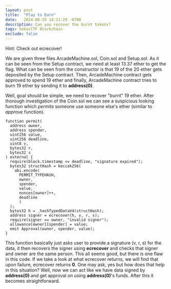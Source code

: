 ```yaml
---
layout: post
title:  "Play to Earn"
date:   2024-08-25 14:21:29 -0700
description: Can you recover the burnt tokens?
tags: SekaiCTF Blockchain
exclude: false
---
```


<div class="spoiler-container">
  <div>Hint:&nbsp;<span class="spoiler-text">Check out ecrecover!</span></div>
</div>

We are given three files ArcadeMachine.sol, Coin.sol and Setup.sol. As it can be seen from the Setup contract, we need at least 13.37 ether to get the flag. What can be seen from the constructor is that 19 of the 20 ether gets deposited by the Setup contract. Then, ArcadeMachine contract gets approved to spend 19 ether and finally, ArcadeMachine contract tries to burn 19 ether by sending it to **address(0)**.

Well, goal should be simple, we need to recover "burnt" 19 ether. After thorough investigation of the Coin.sol we can see a suspicious looking function which *permits* someone use someone else's ether (similar to *approve* function).

<body class="bg">
<pre class="chroma"><code class="solidity"><span class="line"><span class="cl"><span class="kd">function</span> <span class="nf">permit</span><span class="p">(</span>
</span></span><span class="line"><span class="cl">  <span class="kt">address</span> <span class="n">owner</span><span class="p">,</span>
</span></span><span class="line"><span class="cl">  <span class="kt">address</span> <span class="n">spender</span><span class="p">,</span>
</span></span><span class="line"><span class="cl">  <span class="kt">uint256</span> <span class="n">value</span><span class="p">,</span>
</span></span><span class="line"><span class="cl">  <span class="kt">uint256</span> <span class="n">deadline</span><span class="p">,</span>
</span></span><span class="line"><span class="cl">  <span class="kt">uint8</span> <span class="n">v</span><span class="p">,</span>
</span></span><span class="line"><span class="cl">  <span class="kt">bytes32</span> <span class="n">r</span><span class="p">,</span>
</span></span><span class="line"><span class="cl">  <span class="kt">bytes32</span> <span class="n">s</span>
</span></span><span class="line"><span class="cl"><span class="p">)</span> <span class="k">external</span> <span class="p">{</span>
</span></span><span class="line"><span class="cl">  <span class="nb">require</span><span class="p">(</span><span class="nb">block</span><span class="p">.</span><span class="nb">timestamp</span> <span class="o">&lt;=</span> <span class="n">deadline</span><span class="p">,</span> <span class="s">&#34;signature expired&#34;</span><span class="p">);</span>
</span></span><span class="line"><span class="cl">  <span class="kt">bytes32</span> <span class="n">structHash</span> <span class="o">=</span> <span class="nb">keccak256</span><span class="p">(</span>
</span></span><span class="line"><span class="cl">    <span class="nb">abi</span><span class="p">.</span><span class="nb">encode</span><span class="p">(</span>
</span></span><span class="line"><span class="cl">      <span class="n">PERMIT_TYPEHASH</span><span class="p">,</span>
</span></span><span class="line"><span class="cl">      <span class="n">owner</span><span class="p">,</span>
</span></span><span class="line"><span class="cl">      <span class="n">spender</span><span class="p">,</span>
</span></span><span class="line"><span class="cl">      <span class="n">value</span><span class="p">,</span>
</span></span><span class="line"><span class="cl">      <span class="n">nonces</span><span class="p">[</span><span class="n">owner</span><span class="p">]</span><span class="o">++</span><span class="p">,</span>
</span></span><span class="line"><span class="cl">      <span class="n">deadline</span>
</span></span><span class="line"><span class="cl">      <span class="p">)</span>
</span></span><span class="line"><span class="cl">  <span class="p">);</span>
</span></span><span class="line"><span class="cl">  <span class="kt">bytes32</span> <span class="n">h</span> <span class="o">=</span> <span class="nb">_hashTypedDataV4</span><span class="p">(</span><span class="n">structHash</span><span class="p">);</span>
</span></span><span class="line"><span class="cl">  <span class="kt">address</span> <span class="n">signer</span> <span class="o">=</span> <span class="nb">ecrecover</span><span class="p">(</span><span class="n">h</span><span class="p">,</span> <span class="n">v</span><span class="p">,</span> <span class="n">r</span><span class="p">,</span> <span class="n">s</span><span class="p">);</span>
</span></span><span class="line"><span class="cl">  <span class="nb">require</span><span class="p">(</span><span class="n">signer</span> <span class="o">==</span> <span class="n">owner</span><span class="p">,</span> <span class="s">&#34;invalid signer&#34;</span><span class="p">);</span>
</span></span><span class="line"><span class="cl">  <span class="n">allowance</span><span class="p">[</span><span class="n">owner</span><span class="p">][</span><span class="n">spender</span><span class="p">]</span> <span class="o">=</span> <span class="n">value</span><span class="p">;</span>
</span></span><span class="line"><span class="cl">  <span class="n">emit</span> <span class="n">Approval</span><span class="p">(</span><span class="n">owner</span><span class="p">,</span> <span class="n">spender</span><span class="p">,</span> <span class="n">value</span><span class="p">);</span>
</span></span><span class="line"><span class="cl"><span class="p">}</span></span></span></code></pre>
</body>

This function basically just asks user to provide a signature (v, r, s) for the data, it then recovers the signer using **ecrecover** and checks that signer and owner are the same person. This all seems good, but there is one flaw in this code. If we take a look at what ecrecover returns, we will find that upon failure, ecrecover returns **0**. One may ask, yes but how does that help in this situation? Well, now we can act like we have data signed by **address(0)** and get approval on using **address(0)**'s funds. After this it becomes straightforward.

